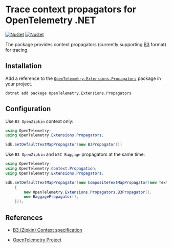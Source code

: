 # Trace context propagators for OpenTelemetry .NET

[![NuGet](https://img.shields.io/nuget/v/OpenTelemetry.Extensions.Propagators.svg)](https://www.nuget.org/packages/OpenTelemetry.Extensions.Propagators)
[![NuGet](https://img.shields.io/nuget/dt/OpenTelemetry.Extensions.Propagators.svg)](https://www.nuget.org/packages/OpenTelemetry.Extensions.Propagators)

The package provides context propagators (currently supporting [B3](https://github.com/openzipkin/b3-propagation) format) for tracing.

## Installation

Add a reference to the
[`OpenTelemetry.Extensions.Propagators`](https://www.nuget.org/packages/OpenTelemetry.Extensions.Propagators)
package in your project.

```shell
dotnet add package OpenTelemetry.Extensions.Propagators
```

## Configuration

Use `B3 OpenZipkin` context only:

```csharp
using OpenTelemetry;
using OpenTelemetry.Extensions.Propagators;

Sdk.SetDefaultTextMapPropagator(new B3Propagator())
```

Use `B3 OpenZipkin` and `W3C Baggage` propagators at the same time:

```csharp
using OpenTelemetry;
using OpenTelemetry.Context.Propagation;
using OpenTelemetry.Extensions.Propagators;

Sdk.SetDefaultTextMapPropagator(new CompositeTextMapPropagator(new TextMapPropagator[]
    {
        new OpenTelemetry.Extensions.Propagators.B3Propagator(),
        new BaggagePropagator(),
    }));
```

## References

* [B3 (Zipkin) Context specification](https://github.com/openzipkin/b3-propagation)

* [OpenTelemetry Project](https://opentelemetry.io/)
